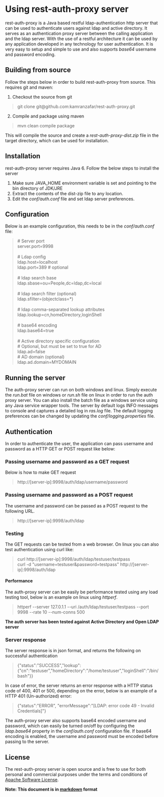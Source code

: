 Using rest-auth-proxy server
============================

rest-auth-proxy is a Java based restful ldap-authentication http server that can be used to authenticate users against ldap and
active directory. It serves as an authentication proxy server between the calling application and the ldap server. 
With the use of a restful architecture it can be used by any application developed in any technology for user authentication. 
It is very easy to setup and simple to use and also supports *base64* username and password encoding.

Building from source
--------------------

Follow the steps below in order to build rest-auth-proxy from source. This requires git and maven:

1. Checkout the source from git
> git clone git&#64;github.com:kamranzafar/rest-auth-proxy.git

2. Compile and package using maven
> mvn clean compile package

This will compile the source and create a *rest-auth-proxy-dist.zip* file in the target directory, which can be used for installation.

Installation
------------

rest-auth-proxy server requires Java 6. Follow the below steps to install the server

1. Make sure JAVA_HOME environment variable is set and pointing to the bin directory of JDK/JRE
2. Extract the contents of the dist-zip file to any location.
3. Edit the *conf/auth.conf* file and set ldap server preferences. 

Configuration
-------------

Below is an example configuration, this needs to be in the *conf/auth.conf* file:

> \# Server port<br />
 server.port=9998<br /><br />
 \# Ldap config<br />
 ldap.host=localhost<br />
 ldap.port=389 \# optional<br /><br />
 \# ldap search base<br />
 ldap.sbase=ou=People,dc=ldap,dc=local<br /><br />
 \# ldap search filter (optional)<br />
 ldap.sfilter=(objectclass=*)<br /><br />
 \# ldap comma-separated lookup attributes<br />
 ldap.lookup=cn,homeDirectory,loginShell<br /><br />
 \# base64 encoding<br />
 ldap.base64=true<br /><br />
 \# Active directory specific configuration<br />
 \# Optional, but must be set to true for AD<br />
 ldap.ad=false<br />
 \# AD domain (optional)<br />
 ldap.ad.domain=MYDOMAIN

Running the server
------------------

The auth-proxy server can run on both windows and linux. Simply execute the *run.bat* file on windows or *run.sh* file on linux
in order to run the auth proxy server. You can also install the batch file as a windows service using any Java service wrapper
tools. The server by default logs INFO messages to console and captures a detailed log in *ras.log* file. The default logging 
preferences can be changed by updating the *conf/logging.properties* file.

Authentication
--------------

In order to authenticate the user, the application can pass username and password as a HTTP GET or POST request like below:

### Passing username and password as a GET request
Below is how to make GET request
> http://\[server-ip\]:9998/auth/ldap/username/password

### Passing username and password as a POST request
The username and password can be passed as a POST request to the following URL.
> http://\[server-ip\]:9998/auth/ldap

### Testing
The GET requests can be tested from a web browser. On linux you can also test authentication using curl like:

> curl http://\[server-ip\]:9998/auth/ldap/testuser/testpass<br />
> curl -d "username=testuser&password=testpass" http://\[server-ip\]:9998/auth/ldap

#### Performance
The auth-proxy server can be easily be performance tested using any load testing tool, below is an example on linux using *httperf*.

> httperf --server 127.0.1.1 --uri /auth/ldap/testuser/testpass --port 9998 --rate 10 --num-conns 500

__The auth server has been tested against Active Directory and Open LDAP server__

### Server response
The server response is in json format, and returns the following on successful authentication
> {"status":"SUCCESS","lookup":{"cn":"testuser","homeDirectory":"/home/testuser","loginShell":"/bin/bash"}}

In case of error, the server returns an error response with a HTTP status code of 400, 401 or 500, depending on the error, below is 
an example of a HTTP 401 (Un-authorized) error:
> {"status":"ERROR", "errorMessage":"[LDAP: error code 49 - Invalid Credentials]"}

The auth-proxy server also supports base64 encoded username and password, which can easily be turned on/off by configuring the *ldap.base64* property
in the *conf/auth.conf* configuration file. If base64 encoding is enabled, the username and password must be encoded before passing to the server.

License
-------

The rest-auth-proxy server is open source and is free to use for both personal and commercial purposes under the terms and
conditions of [Apache Software License](http://www.apache.org/licenses/LICENSE-2.0.html "ASL 2.0").

__Note: This document is in [markdown](http://daringfireball.net/projects/markdown "Markdown") format__
